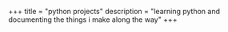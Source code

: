 +++
title = "python projects"
description = "learning python and documenting the things i make along the way"
+++
